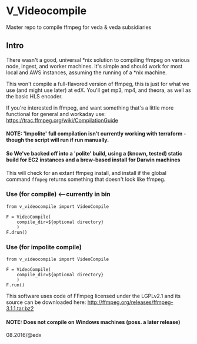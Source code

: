 # V_Videocompile
Master repo to compile ffmpeg for veda & veda subsidiaries

## Intro
There wasn't a good, universal *nix solution to compiling ffmpeg on various
node, ingest, and worker machines. It's simple and should
work for most local and AWS instances, assuming the running of a *nix machine.

This won't compile a full-flavored version of ffmpeg, this is just for what we use
(and might use later) at edX. You'll get mp3, mp4, and theora, as well as the 
basic HLS encoder. 

If you're interested in ffmpeg, and want something that's a little more functional
for general and workaday use:  https://trac.ffmpeg.org/wiki/CompilationGuide

#### NOTE: 'Impolite' full compilation isn't currently working with terraform - though the script will run if run manually.
#### So We've backed off into a 'polite' build, using a (known, tested) static build for EC2 instances and a brew-based install for Darwin machines

This will check for an extant ffmpeg install, and install if the global command `ffmpeg` returns something that doesn't look like ffmpeg.

### Use (for compile) <--currently in bin

    from v_videocompile import VideoCompile

    F = VideoCompile(
        compile_dir=${optional directory}
        )
    F.drun()


### Use (for impolite compile)

    from v_videocompile import VideoCompile

    F = VideoCompile(
        compile_dir=${optional directory}
        )
    F.run()


This software uses code of FFmpeg licensed under the LGPLv2.1 and its source can be
downloaded here:
    http://ffmpeg.org/releases/ffmpeg-3.1.1.tar.bz2

#### NOTE: Does not compile on Windows machines (poss. a later release)

08.2016/@edx

